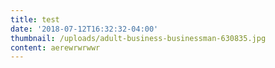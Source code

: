```yaml
---
title: test
date: '2018-07-12T16:32:32-04:00'
thumbnail: /uploads/adult-business-businessman-630835.jpg
content: aerewrwrwwr
---
```


